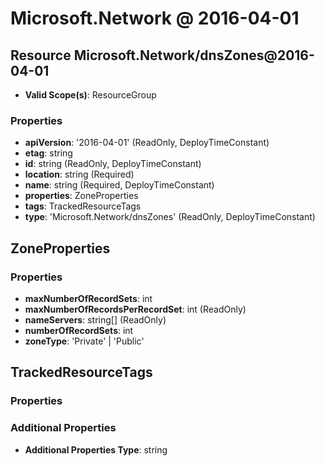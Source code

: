 # Microsoft.Network @ 2016-04-01

## Resource Microsoft.Network/dnsZones@2016-04-01
* **Valid Scope(s)**: ResourceGroup
### Properties
* **apiVersion**: '2016-04-01' (ReadOnly, DeployTimeConstant)
* **etag**: string
* **id**: string (ReadOnly, DeployTimeConstant)
* **location**: string (Required)
* **name**: string (Required, DeployTimeConstant)
* **properties**: ZoneProperties
* **tags**: TrackedResourceTags
* **type**: 'Microsoft.Network/dnsZones' (ReadOnly, DeployTimeConstant)

## ZoneProperties
### Properties
* **maxNumberOfRecordSets**: int
* **maxNumberOfRecordsPerRecordSet**: int (ReadOnly)
* **nameServers**: string[] (ReadOnly)
* **numberOfRecordSets**: int
* **zoneType**: 'Private' | 'Public'

## TrackedResourceTags
### Properties
### Additional Properties
* **Additional Properties Type**: string

